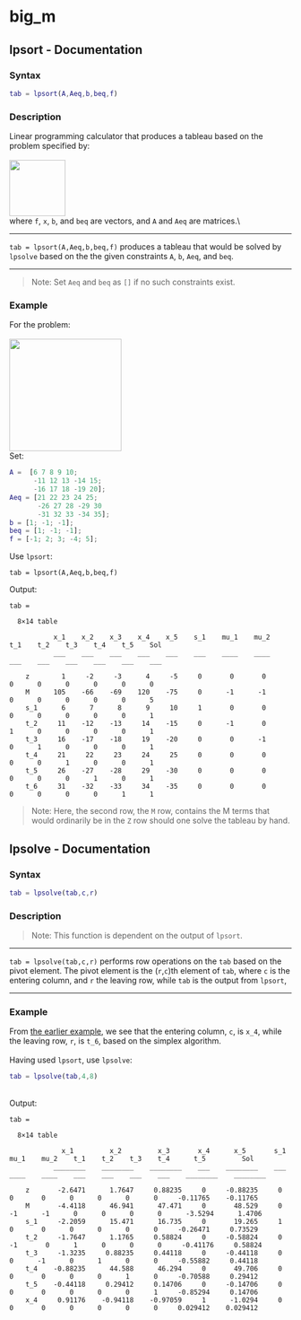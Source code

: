 # big_m
## lpsort - Documentation
### Syntax
```MATLAB
tab = lpsort(A,Aeq,b,beq,f)
```
### Description
Linear programming calculator that produces a tableau based on the problem specified by:\
\
<img src="https://user-images.githubusercontent.com/83638650/125194032-0d32f000-e282-11eb-9890-7b507c4c9060.png" height="100">\
where `f`, `x`, `b`, and `beq` are vectors, and `A` and `Aeq` are matrices.\
***
`tab = lpsort(A,Aeq,b,beq,f)` produces a tableau that would be solved by `lpsolve` based on the the given constraints `A`, `b`, `Aeq`, and `beq`. 
***
>Note: Set `Aeq` and `beq` as `[]` if no such constraints exist.
### Example
For the problem:\
\
<img src="https://user-images.githubusercontent.com/83638650/125269767-99edb480-e33b-11eb-8334-f342ab9e8ab3.png" height="200">\
Set:
```MATLAB
A =  [6 7 8 9 10;
      -11 12 13 -14 15;
      -16 17 18 -19 20];
Aeq = [21 22 23 24 25;
       -26 27 28 -29 30
       -31 32 33 -34 35];
b = [1; -1; -1];
beq = [1; -1; -1];
f = [-1; 2; 3; -4; 5];
```
Use `lpsort`:
```
tab = lpsort(A,Aeq,b,beq,f)
```
Output:
```
tab =

  8×14 table

           x_1    x_2    x_3    x_4    x_5    s_1    mu_1    mu_2    t_1    t_2    t_3    t_4    t_5    Sol
           ___    ___    ___    ___    ___    ___    ____    ____    ___    ___    ___    ___    ___    ___

    z        1     -2     -3      4     -5     0       0       0      0      0      0      0      0      0 
    M      105    -66    -69    120    -75     0      -1      -1      0      0      0      0      0      5 
    s_1      6      7      8      9     10     1       0       0      0      0      0      0      0      1 
    t_2     11    -12    -13     14    -15     0      -1       0      1      0      0      0      0      1 
    t_3     16    -17    -18     19    -20     0       0      -1      0      1      0      0      0      1 
    t_4     21     22     23     24     25     0       0       0      0      0      1      0      0      1 
    t_5     26    -27    -28     29    -30     0       0       0      0      0      0      1      0      1 
    t_6     31    -32    -33     34    -35     0       0       0      0      0      0      0      1      1 
```
>Note: Here, the second row, the `M` row, contains the M terms that would ordinarily be in the `Z` row should one solve the tableau by hand.
## lpsolve - Documentation
### Syntax
```MATLAB
tab = lpsolve(tab,c,r)
```

### Description
>Note: This function is dependent on the output of `lpsort`.
***
`tab = lpsolve(tab,c,r)` performs row operations on the `tab` based on the pivot element. The pivot element is the (`r`,`c`)th element of `tab`, where `c` is the entering column, and `r` the leaving row, while `tab` is the output from `lpsort`, 
***

### Example
From [the earlier example](https://github.com/rebekahchin/big_m#example), we see that the entering column, `c`, is `x_4`, while the leaving row, `r`, is `t_6`, based on the simplex algorithm.\
\
Having used `lpsort`, use `lpsolve`:
```MATLAB
tab = lpsolve(tab,4,8)
```
\
Output:
```
tab =

  8×14 table

             x_1         x_2         x_3       x_4      x_5       s_1    mu_1    mu_2    t_1    t_2    t_3    t_4      t_5         Sol   
           ________    ________    ________    ___    ________    ___    ____    ____    ___    ___    ___    ___    ________    ________

    z       -2.6471      1.7647     0.88235     0     -0.88235     0       0       0      0      0      0      0     -0.11765    -0.11765
    M       -4.4118      46.941      47.471     0       48.529     0      -1      -1      0      0      0      0      -3.5294      1.4706
    s_1     -2.2059      15.471      16.735     0       19.265     1       0       0      0      0      0      0     -0.26471     0.73529
    t_2     -1.7647      1.1765     0.58824     0     -0.58824     0      -1       0      1      0      0      0     -0.41176     0.58824
    t_3     -1.3235     0.88235     0.44118     0     -0.44118     0       0      -1      0      1      0      0     -0.55882     0.44118
    t_4    -0.88235      44.588      46.294     0       49.706     0       0       0      0      0      1      0     -0.70588     0.29412
    t_5    -0.44118     0.29412     0.14706     0     -0.14706     0       0       0      0      0      0      1     -0.85294     0.14706
    x_4     0.91176    -0.94118    -0.97059     1      -1.0294     0       0       0      0      0      0      0     0.029412    0.029412
```
